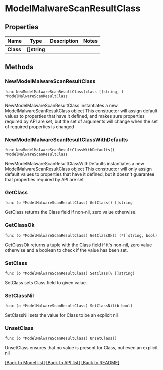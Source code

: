 # ModelMalwareScanResultClass

## Properties

Name | Type | Description | Notes
------------ | ------------- | ------------- | -------------
**Class** | **[]string** |  | 

## Methods

### NewModelMalwareScanResultClass

`func NewModelMalwareScanResultClass(class []string, ) *ModelMalwareScanResultClass`

NewModelMalwareScanResultClass instantiates a new ModelMalwareScanResultClass object
This constructor will assign default values to properties that have it defined,
and makes sure properties required by API are set, but the set of arguments
will change when the set of required properties is changed

### NewModelMalwareScanResultClassWithDefaults

`func NewModelMalwareScanResultClassWithDefaults() *ModelMalwareScanResultClass`

NewModelMalwareScanResultClassWithDefaults instantiates a new ModelMalwareScanResultClass object
This constructor will only assign default values to properties that have it defined,
but it doesn't guarantee that properties required by API are set

### GetClass

`func (o *ModelMalwareScanResultClass) GetClass() []string`

GetClass returns the Class field if non-nil, zero value otherwise.

### GetClassOk

`func (o *ModelMalwareScanResultClass) GetClassOk() (*[]string, bool)`

GetClassOk returns a tuple with the Class field if it's non-nil, zero value otherwise
and a boolean to check if the value has been set.

### SetClass

`func (o *ModelMalwareScanResultClass) SetClass(v []string)`

SetClass sets Class field to given value.


### SetClassNil

`func (o *ModelMalwareScanResultClass) SetClassNil(b bool)`

 SetClassNil sets the value for Class to be an explicit nil

### UnsetClass
`func (o *ModelMalwareScanResultClass) UnsetClass()`

UnsetClass ensures that no value is present for Class, not even an explicit nil

[[Back to Model list]](../README.md#documentation-for-models) [[Back to API list]](../README.md#documentation-for-api-endpoints) [[Back to README]](../README.md)


